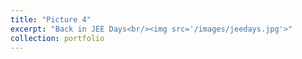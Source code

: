 ```yaml
---
title: "Picture 4"
excerpt: "Back in JEE Days<br/><img src='/images/jeedays.jpg'>"
collection: portfolio
---
```

